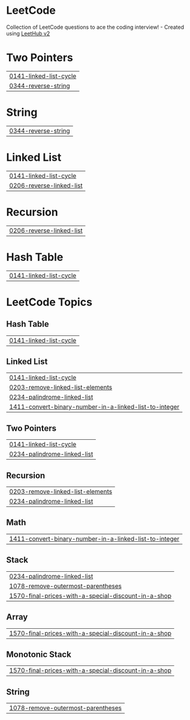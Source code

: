 # LeetCode
Collection of LeetCode questions to ace the coding interview! - Created using [LeetHub v2](https://github.com/arunbhardwaj/LeetHub-2.0)


# Two Pointers
|  |
| ------- |
| [0141-linked-list-cycle](https://github.com/DutchVandaline/LeetCode/tree/master/0141-linked-list-cycle) |
| [0344-reverse-string](https://github.com/DutchVandaline/LeetCode/tree/master/0344-reverse-string) |
# String
|  |
| ------- |
| [0344-reverse-string](https://github.com/DutchVandaline/LeetCode/tree/master/0344-reverse-string) |
# Linked List
|  |
| ------- |
| [0141-linked-list-cycle](https://github.com/DutchVandaline/LeetCode/tree/master/0141-linked-list-cycle) |
| [0206-reverse-linked-list](https://github.com/DutchVandaline/LeetCode/tree/master/0206-reverse-linked-list) |
# Recursion
|  |
| ------- |
| [0206-reverse-linked-list](https://github.com/DutchVandaline/LeetCode/tree/master/0206-reverse-linked-list) |
# Hash Table
|  |
| ------- |
| [0141-linked-list-cycle](https://github.com/DutchVandaline/LeetCode/tree/master/0141-linked-list-cycle) |
<!---LeetCode Topics Start-->
# LeetCode Topics
## Hash Table
|  |
| ------- |
| [0141-linked-list-cycle](https://github.com/DutchVandaline/LeetCode/tree/master/0141-linked-list-cycle) |
## Linked List
|  |
| ------- |
| [0141-linked-list-cycle](https://github.com/DutchVandaline/LeetCode/tree/master/0141-linked-list-cycle) |
| [0203-remove-linked-list-elements](https://github.com/DutchVandaline/LeetCode/tree/master/0203-remove-linked-list-elements) |
| [0234-palindrome-linked-list](https://github.com/DutchVandaline/LeetCode/tree/master/0234-palindrome-linked-list) |
| [1411-convert-binary-number-in-a-linked-list-to-integer](https://github.com/DutchVandaline/LeetCode/tree/master/1411-convert-binary-number-in-a-linked-list-to-integer) |
## Two Pointers
|  |
| ------- |
| [0141-linked-list-cycle](https://github.com/DutchVandaline/LeetCode/tree/master/0141-linked-list-cycle) |
| [0234-palindrome-linked-list](https://github.com/DutchVandaline/LeetCode/tree/master/0234-palindrome-linked-list) |
## Recursion
|  |
| ------- |
| [0203-remove-linked-list-elements](https://github.com/DutchVandaline/LeetCode/tree/master/0203-remove-linked-list-elements) |
| [0234-palindrome-linked-list](https://github.com/DutchVandaline/LeetCode/tree/master/0234-palindrome-linked-list) |
## Math
|  |
| ------- |
| [1411-convert-binary-number-in-a-linked-list-to-integer](https://github.com/DutchVandaline/LeetCode/tree/master/1411-convert-binary-number-in-a-linked-list-to-integer) |
## Stack
|  |
| ------- |
| [0234-palindrome-linked-list](https://github.com/DutchVandaline/LeetCode/tree/master/0234-palindrome-linked-list) |
| [1078-remove-outermost-parentheses](https://github.com/DutchVandaline/LeetCode/tree/master/1078-remove-outermost-parentheses) |
| [1570-final-prices-with-a-special-discount-in-a-shop](https://github.com/DutchVandaline/LeetCode/tree/master/1570-final-prices-with-a-special-discount-in-a-shop) |
## Array
|  |
| ------- |
| [1570-final-prices-with-a-special-discount-in-a-shop](https://github.com/DutchVandaline/LeetCode/tree/master/1570-final-prices-with-a-special-discount-in-a-shop) |
## Monotonic Stack
|  |
| ------- |
| [1570-final-prices-with-a-special-discount-in-a-shop](https://github.com/DutchVandaline/LeetCode/tree/master/1570-final-prices-with-a-special-discount-in-a-shop) |
## String
|  |
| ------- |
| [1078-remove-outermost-parentheses](https://github.com/DutchVandaline/LeetCode/tree/master/1078-remove-outermost-parentheses) |
<!---LeetCode Topics End-->
